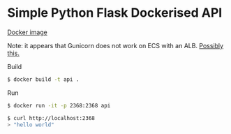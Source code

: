 # Simple Python Flask Dockerised API

[Docker image](https://hub.docker.com/r/lfriescozero/python-api-demo/)

Note: it appears that Gunicorn does not work on ECS with an ALB. [Possibly this.](https://github.com/benoitc/gunicorn/issues/1194)

Build

```bash
$ docker build -t api .
```

Run

```bash
$ docker run -it -p 2368:2368 api
```

```bash
$ curl http://localhost:2368
> "hello world"
```
